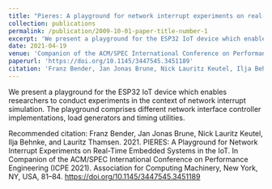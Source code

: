 ```yaml
---
title: "Pieres: A playground for network interrupt experiments on real-time embedded systems in the iot."
collection: publications
permalink: /publication/2009-10-01-paper-title-number-1
excerpt: 'We present a playground for the ESP32 IoT device which enables researchers to conduct experiments in the context of network interrupt simulation. The playground comprises different network interface controller implementations, load generators and timing utilities.'
date: 2021-04-19
venue: 'Companion of the ACM/SPEC International Conference on Performance Engineering (ICPE 2021)'
paperurl: 'https://doi.org/10.1145/3447545.3451189'
citation: 'Franz Bender, Jan Jonas Brune, Nick Lauritz Keutel, Ilja Behnke, and Lauritz Thamsen. 2021. PIERES: A Playground for Network Interrupt Experiments on Real-Time Embedded Systems in the IoT. In Companion of the ACM/SPEC International Conference on Performance Engineering (ICPE 2021). Association for Computing Machinery, New York, NY, USA, 81–84. https://doi.org/10.1145/3447545.3451189'
---
```

We present a playground for the ESP32 IoT device which enables researchers to conduct experiments in the context of network interrupt simulation. The playground comprises different network interface controller implementations, load generators and timing utilities.

Recommended citation: Franz Bender, Jan Jonas Brune, Nick Lauritz Keutel, Ilja Behnke, and Lauritz Thamsen. 2021. PIERES: A Playground for Network Interrupt Experiments on Real-Time Embedded Systems in the IoT. In Companion of the ACM/SPEC International Conference on Performance Engineering (ICPE 2021). Association for Computing Machinery, New York, NY, USA, 81–84. https://doi.org/10.1145/3447545.3451189